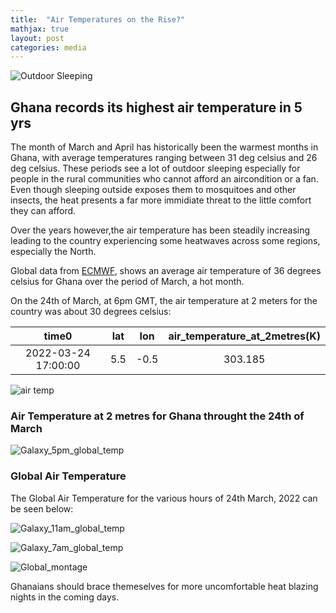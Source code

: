 ```yaml
---
title:  "Air Temperatures on the Rise?"
mathjax: true
layout: post
categories: media
---
```


![Outdoor Sleeping](https://thumbs.dreamstime.com/b/african-child-sleeping-outdoor-9056591.jpg)


## Ghana records its highest air temperature in 5 yrs

The month of March and April has historically been the warmest months in Ghana, with average temperatures ranging between 31 deg celsius and 26 deg celsius.
These periods see a lot of outdoor sleeping especially for people in the rural communities who cannot afford
an aircondition or a fan.
Even though sleeping outside exposes them to mosquitoes and other insects, the heat presents a far more immidiate threat to the little comfort they can afford.

Over the years however,the air temperature has been steadily increasing leading to the country experiencing some heatwaves across some regions, especially the North.

Global data from [ECMWF](https://registry.opendata.aws/ecmwf-era5/), shows an average air temperature of 36 degrees celsius for Ghana over the period of March, a hot month.

On the 24th of March, at 6pm GMT, the air temperature at 2 meters for the country was about 30 degrees celsius:

|time0 | lat | lon | air_temperature_at_2metres(K)| 
|:---:|:---:|:---:|:---:|
| 2022-03-24 17:00:00| 5.5 | -0.5 |303.185|

![air temp](https://i.ibb.co/0y5bmTL/Galaxy-5pm-GMT.png)

### Air Temperature at 2 metres for Ghana throught the 24th of March

![Galaxy_5pm_global_temp](https://i.ibb.co/60g7JgP/Galaxy-airtemp-regional-montage.png)

### Global Air Temperature 

The Global Air Temperature for the various hours of 24th March, 2022 can be seen below:

![Galaxy_11am_global_temp](https://i.ibb.co/TKR6NVD/Galaxy-global-11am.png)

![Galaxy_7am_global_temp](https://i.ibb.co/nPvcwNM/Galaxy-global-7am.png)

![Global_montage](https://i.ibb.co/mysbcrw/Galaxy-global-montage.png)


Ghanaians should brace themeselves for more uncomfortable heat blazing nights in the coming days.



